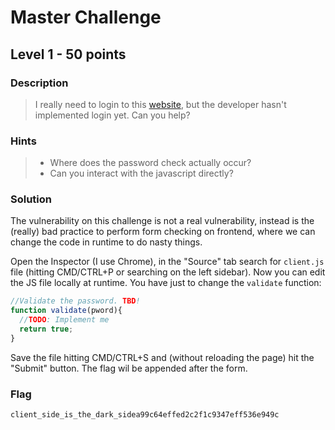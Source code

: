 # Master Challenge
## Level 1 - 50 points

### Description
> I really need to login to this [website](http://shell2017.picoctf.com:43393/), but the developer hasn't implemented login yet. Can you help?

### Hints
> * Where does the password check actually occur?
> * Can you interact with the javascript directly?

### Solution

The vulnerability on this challenge is not a real vulnerability, instead is the (really) bad practice to perform form checking on frontend, where we can change the code in runtime to do nasty things.

Open the Inspector (I use Chrome), in the "Source" tab search for `client.js` file (hitting CMD/CTRL+P or searching on the left sidebar). Now you can edit the JS file locally at runtime. You have just to change the `validate` function:

```js
//Validate the password. TBD!
function validate(pword){
  //TODO: Implement me
  return true;
}
```

Save the file hitting CMD/CTRL+S and (without reloading the page) hit the "Submit" button. The flag wil be appended after the form.

### Flag
```
client_side_is_the_dark_sidea99c64effed2c2f1c9347eff536e949c
```